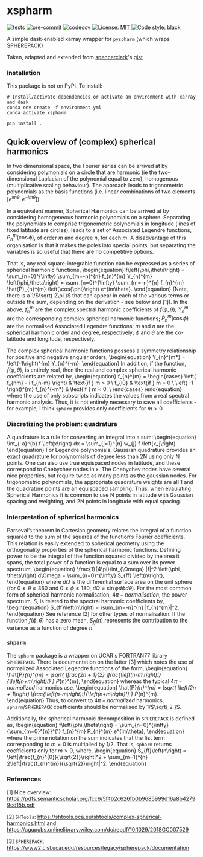 # xspharm

[![tests](https://github.com/dougiesquire/xspharm/actions/workflows/tests.yml/badge.svg)](https://github.com/dougiesquire/xspharm/actions/workflows/tests.yml)
[![pre-commit](https://github.com/dougiesquire/xspharm/actions/workflows/pre-commit.yml/badge.svg)](https://github.com/dougiesquire/xspharm/actions/workflows/pre-commit.yml)
[![codecov](https://codecov.io/gh/dougiesquire/xspharm/branch/master/graph/badge.svg?token=XPK4V5X1TH)](https://codecov.io/gh/dougiesquire/xspharm)
[![License: MIT](https://img.shields.io/badge/License-MIT-green.svg)](https://github.com/dougiesquire/xspharm/blob/master/LICENSE)
[![Code style: black](https://img.shields.io/badge/code%20style-black-000000.svg)](https://github.com/python/black)

A simple dask-enabled xarray wrapper for `pyspharm` (which wraps SPHEREPACK)

Taken, adapted and extended from [spencerclark](https://github.com/spencerkclark)'s [gist](https://gist.github.com/spencerkclark/6a8e05a492111e52d8d8fb407d332611)

### Installation

This package is not on PyPI. To install:
```
# Install/activate dependencies or activate an environment with xarray and dask
conda env create -f environment.yml
conda activate xspharm

pip install .
```

## Quick overview of (complex) spherical harmonics
In two dimensional space, the Fourier series can be arrived at by considering polymonials on a circle that are harmonic (ie the two-dimensional Laplacian of the polynomial equal to zero), homogenous (multiplicative scaling behaviour). The approach leads to trigonometric polynomials as the basis functions (i.e. linear combinations of two elements $\left[e^{im\theta}, e^{-im\theta}\right]$).

In a equivalent manner, Spherical Harmonics can be arrived at by considering homogeneous harmonic polynomials on a sphere. Separating the polynomials to comprise trigonometric polynomials in longitude (lines of fixed latitude are circles), leads to a set of Associated Legendre functions, $P_{n}^{m} \left(\cos{\phi}\right)$, of order $m$ and degree $n$, for each $m$. A disadvantage of this organisation is that it makes the poles into special points, but separating the variables is so useful that there are no competitive options.

That is, any real square-integrable function can be expressed as a series of spherical harmonic functions,
\begin{equation}
f\left(\phi,\theta\right) = \sum_{n=0}^{\infty} \sum_{m=-n}^{n} f_{n}^{m} Y_{n}^{m} \left(\phi,\theta\right) = \sum_{n=0}^{\infty} \sum_{m=-n}^{n} f_{n}^{m} \hat{P}_{n}^{m} \left(\cos{\phi}\right) e^{im\theta}.
\end{equation}
(Note, there is a 1/$\sqrt{ 2\pi }$ that can appear in each of the various terms or outside the sum, depending on the derivation - see below and [1]). In the above, $f_{n}^{m}$ are the complex spectral harmonic coefficients of $f\left(\phi,\theta\right)$; $Y_{n}^{m}$ are the corresponding complex spherical harmonic functions; $\hat{P}_{n}^{m} \left(\cos{\phi}\right)$ are the normalised Associated Legendre functions; $m$ and $n$ are the spherical harmonic order and degree, respectively; $\phi$ and $\theta$ are the co-latitude and longitude, respectively.

The complex spherical harmonic functions possess a symmetry relationship for positive and negative angular orders,
\begin{equation}
Y_{n}^{m*} = \left(-1\right)^{m} Y_{n}^{-m}.
\end{equation}
In addition, if the function, $f\left(\phi,\theta\right)$, is entirely real, then the real and complex spherical harmonic coefficients are related by,
\begin{equation}
f_{n}^{m} =
    \begin{cases}
        \left( f_{nm} - i f_{n-m} \right) & \text{if } m > 0 \\
        f_{l0}                            & \text{if } m = 0 \\
        \left( -1 \right)^{m} f_{n}^{-m*} & \text{if } m < 0, \\
    \end{cases}
\end{equation}
where the use of only subscripts indicates the values from a real spectral harmonic analysis. Thus, it is not entirely necessary to save all coefficients - for example, I think `spharm` provides only coefficients for $m>0$.

### Discretizing the problem: quadrature
A quadrature is a rule for converting an integral into a sum:
\begin{equation}
\int_{-a}^{b} f \left(x\right) dx = \sum_{j=1}^{n} w_{j} f \left(x_j\right).
\end{equation}
For Legendre polynomials, Gaussian quadrature provides an exact quadrature for polynomials of degree less than 2N using only N points. One can also use true equispaced nodes in latitude, and these correspond to Chebychev nodes in x. The Chebychev nodes have several nice properties, but require twice as many points as the gaussian nodes. For trigonometric polynomials, the appropriate quadrature weights are all 1 and the quadrature points are an equispaced sampling. Thus, when evaulating Spherical Harmonics it is common to use N points in latitude with Gaussian spacing and weighting, and 2N points in longitude with equal spacing.

### Interpretation of spherical harmonics
Parseval’s theorem in Cartesian geometry relates the integral of a function squared to the sum of the squares of the function’s Fourier coefficients. This relation is easily extended to spherical geometry using the orthogonality properties of the spherical harmonic functions. Defining power to be the integral of the function squared divided by the area it spans, the total power of a function is equal to a sum over its power spectrum,
\begin{equation}
\frac{1}{4\pi}\int_{\Omega} |f|^2 \left(\phi, \theta\right) d\Omega = \sum_{n=0}^{\infty} S_{ff} \left(n\right),
\end{equation}
where $d\Omega$ is the differential surface area on the unit sphere (for $0 \leq \theta \leq 360$ and $0 \leq \phi \leq 180$, $d\Omega = \sin\phi d\phi d\theta$). For the most common form of spherical harmonic normalisation, $4\pi-normalisation$, the power spectrum, $S$, is related to the spectral harmonic coefficients by,
\begin{equation}
S_{ff}\left(n\right) = \sum_{m=-n}^{n} |f_{n}^{m}|^2.
\end{equation}
See reference [2] for other types of normalisation. If the function $f\left(\phi,\theta\right)$ has a zero mean, $S_{ff}\left(n\right)$ represents the contribution to the variance as a function of degree $n$. 

### `shparm`
The `spharm` package is a wrapper on UCAR's FORTRAN77 library `SPHEREPACK`. There is documentation on the latter [3] which notes the use of normalized Associated Legendre functions of the form,
\begin{equation}
\hat{P}_{n}^{m} = \sqrt{ \frac{2n + 1}{2} \frac{\left(n-m\right)!}{\left(n+m\right)!} } P_{n}^{m},
\end{equation}
whereas the typical $4\pi-normalized$ harmonics use,
\begin{equation}
\hat{P}_{n}^{m} = \sqrt{ \left(2n + 1\right) \frac{\left(n-m\right)!}{\left(n+m\right)!} } P_{n}^{m}.
\end{equation}
Thus, to convert to $4\pi-normalized$ harmonics, `spharm`/`SPHEREPACK` coefficients should be normalised by 1/$\sqrt{ 2 }$.

Additionally, the spherical harmonic decomposition in `SPHEREPACK` is defined as,
\begin{equation}
f\left(\phi,\theta\right) = \sum_{n=0}^{\infty} {\sum_{m=0}^{n}}^{'} f_{n}^{m} P_{n}^{m} e^{im\theta},
\end{equation}
where the prime notation on the sum indicates that the fist term corresponding to $m=0$ is multiplied by $1/2$. That is, `spharm` returns coefficients only for $m > 0$, where,
\begin{equation}
S_{ff}\left(n\right) = \left|\frac{f_{n}^{0}}{\sqrt{2}}\right|^2 + \sum_{m=1}^{n} 2\left|\frac{f_{n}^{m}}{\sqrt{2}}\right|^2.
\end{equation}

### References
[1] Nice overview: https://pdfs.semanticscholar.org/fcc6/5f4b2c626fb0b9685999d16a8b42799cd15b.pdf 

[2] `SHTools`: https://shtools.oca.eu/shtools/complex-spherical-harmonics.html and https://agupubs.onlinelibrary.wiley.com/doi/epdf/10.1029/2018GC007529

[3] `SPHEREPACK`: https://www2.cisl.ucar.edu/resources/legacy/spherepack/documentation
